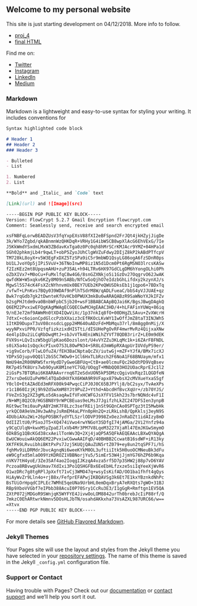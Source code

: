 ## Welcome to my personal website

This site is just starting development on 04/12/2018. More info to follow.

- <a href="proj_4.html" title="Project 4">proj_4</a>
- <a href="final.html" title="final">final HTML</a>


Find me on:
-  [Twitter](https://twitter.com/rmvook)
-  [Instagram](https://www.instagram.com/rmvook/)
-  [LinkedIn](https://linkedin.com/in/rmvook)
-  [Medium](https://medium.com/@rmvook)


### Markdown

Markdown is a lightweight and easy-to-use syntax for styling your writing. It includes conventions for

```markdown
Syntax highlighted code block

# Header 1
## Header 2
### Header 3

- Bulleted
- List

1. Numbered
2. List

**Bold** and _Italic_ and `Code` text

[Link](url) and ![Image](src)
```
```markdown
-----BEGIN PGP PUBLIC KEY BLOCK-----
Version: FlowCrypt 5.2.7 Gmail Encryption flowcrypt.com
Comment: Seamlessly send, receive and search encrypted email

xsFNBFqLorwBEADZUsV3fqYxpEXsV88fXI2eBFSpnd2FrJQt4jkHZyjJigDe
3k/WYo7Zgbd/qkABnmnWzQHKDqR+VRHy1G4ibWSCB8wpXlAcG6EhVExG/7Ie
J5KkWmdYSxdmLMxW3ZBdavKxTga0z0Pc0qh8hMrSCrKMJAcr9YMZ+04HPa1d
SGh02phkmjLb4r9qwLT+obP5ZyoJUhClgWVZuFdwy2DIjZ8kP2kABdPTfcpV
TM728kL8oyX+v5W3EgFxDXZ5TzSPa9iC5r9mbWD1QsyLG86ogA6fzSDnR0ps
bU1LJvoYOp5jIPi5VuV+36TNoInwMP8iz1N5d1Dcm0Pt6RgMSNO3lrcsKASw
f2IzKEz2mt8UpqsmAHU+zuP35AL+h94LTRv6HX97GdCLgDM6hYongOLhi0Ph
oZbXIVx7+M0oCu+FuMxlfqC8w4G6/8snGZXNkjo5i1GzDv27OqgrvO62JwAK
qwfdKW+W5xqkv6KZy8M09nSABb/NfCwSoQjhO7eIdzbGhLifdxy2kzynXJ/s
MgwSl5S74cK4FsXZcNYhnvmUx0BEY7UEb2KPeQWUSDksEb1j1qpo6+7BDxTq
/vfwT+LPnKvs7BQy039WDAf9nPlhTSdrM8W/qADLFueaC/bbS4yVJJUAE+qz
Bwk7rqGdb7gk2tDwnteKfUvHCb0PWUX3mkBu6wARAQABzR9SaWNoYXJkIFZv
b2sgPHJtdm9va0BnbWFpbC5jb20+wsF1BBABCAApBQJai6K/BgsJBwgDAgkQ
Q6EM22PvxiwEFQgKAgMWAgECGQECGwMCHgEAAC3HD/4+hLFAFinYUWq+86iq
9/nEJe72mf9AWmMn0tXD4IQwViXc/1p37nkIq8fO+00DHgZLSAvu+ZvXWcrH
7dtxC+c6oionCpdGlccPzbXXaiz3cEfRKOcLKvWY1IwOffJmZ8taT3INJWh5
1ItKD9DupxT3uV08cnsdcLgpp2HM640uADzFd+MbMqu37rl/8m8gg0nMij/X
wyyNPxviPP0/VzfqfizkzixdHISTti/dISUHePgOvRF4mwrMvRz4QijxaXNw
4e4lp1Du2iLCqRbDwqMtJ+sbJvVTk4EniWNihZYVf78QDB3rirZ+LE0m9dEK
FVX9s+LQvIszW5bgUlpKao6Dozslont/U4vVYZZu3KLqMc1k+i6ZArFBFNDL
s0iX5a4o1sQqckcPIuxO7S3L8OwPN34+SR8LdJmW6pRXAqpUrIUVdyPS9er/
+ig9xCorb/FlwLOfuZ4/fEH3BaCNptaQcZV/iutwGj+mZF+YJfA/BMx7icXJ
YDPxSOjupv0QQ1l2bS5C7WOw9+1Cl6HxTLbRzch2F6NoA1F68BNUaym/mfx1
NmU94m2R00NRWSfxrHydD7yGweGBFUq+CtB+ae0lcmuFQc2kDdtPD9VqBsev
RK7p4SfK8Urs7wb9OyuK8M1neYC7GQ/UOqgT+MNbQQ03HO2UOacRprEJc1l2
2iGsPs7BTQRai6K8ARAAvrrnq6T2eSdxUON5kP5DMzcQgivUxRqzILQGDfeN
Z7xrsDe6UIuPeMHl4TQaDdHXfkX6KWA9R9VFapx879wbsX2cMVXueYxaS5gf
Y0clO+EtAZAdEd3mRFX00k94PwqcCiPJ0J0C65BJPYlj8/bC2syx/TvAeXPs
r1c1B60IzjKj9h9ZdSwXmM8YJt9PuZJ+Ythd+AbcdHfBvcXqUr+/zb70YJS/
FVeZnS3g2XZ3gMLo5dAsaqAwIfVFxHCWFGJsXfFV1Skh23s7brNQNdc4vF1I
/N+WMj8Q2C0/HGSBN8Y9rWPCBEuas9eLMsJ7JgifzhLkZC247DFSIen3ynpB
RGt9wcTmi0auPyABY2mK7F8Lzc3sefREij1nSt9GQnCAo0SPTgz3tI5MwbHk
yrkQC0A9eVmJHv3wAhyJsRmEM4aLPYn0pHn2Q+zLRkLshB/QpKklsj3eyN9S
4DUbiAXu2Wi+26pPOSBKfydYTLSzrlODVP3998ZxOezJnRaDZt1idAIzy8mD
OdIIZltU0/PSxoJT5+XQ474iVwo4rwYNGoY3SDfgI74jAMGa/2Vi2Ynfz94a
y9CqCUlqN+kwxMSyZpaEJlxVb4Mr3PM7V8LqeM3227XjaRl47EmJKGwSmymO
6DkBSg1QBcKGd38cxAeilTonWv3Q+2Xj4jaQP5A5QFkAEQEAAcLBXwQYAQgA
EwUCWouiwAkQQ6EM22PvxiwCGwwAAIFqD/40BHBB2CcwatB16sdWF+iR13ky
XKfFK9LRvuibhiBKtPxPs7Jzj5KUQjQAuZUN5rtZ079+ey8un2tqSPF7i/hS
fqhMv9iLDRMdrJbvcAgnqNi6weeKYkM0OL3uftiiItk5H0uoOCMNeuBk3dFu
eW9Cgfxd5mlaO09YzKDROZ1VBBNorjYu5/5imEr53W4jJjmYG76hZP6b9Kqa
nVKV7tH4yoE/3Ze3SAf4ao2IoqgIJKzqA4vza5rf5D7p3SHW2j88p7vD6YAV
Pczoa8RBvwgUkUmav7XdIxi3Po1QSHGFBx6EeEbHLfzxze5siIqYeeXjWvR6
O1wzDRc7g8tgRPlJpXxft71vCj3WMO47q+wsyIsKifAD/OO1ba1fhft4gQys
HiAyWvZr9Lln4o+rjB8x/FefprEFAPwjIKBQAVSg3k6Et7E1kxYBznkdNhPc
BsTUiOrHpqdCIPLEc7WMhE5qeUNa9UrbHL0emDqxBryA7eRXQts7gWO+31BJ
RBp9XboVVGbf7eIPbb388AcuI0P70Sry1CcRu3E3/I1gGgR+Rmftgn1EV5QA
ZXtP072jMDGoR9SWnjqK5WYFYE4JivwOoLOM8842urTh0brebJcIiP88rf/Q
7mkzC0EhARtwrkNmnv5DOsHLJbTN/osahdAKkxha73VsAZXL987URC66/w==
=Xtvx
-----END PGP PUBLIC KEY BLOCK-----


```
For more details see [GitHub Flavored Markdown](https://guides.github.com/features/mastering-markdown/).

### Jekyll Themes

Your Pages site will use the layout and styles from the Jekyll theme you have selected in your [repository settings](https://github.com/rmvook/rmvook.github.io/settings). The name of this theme is saved in the Jekyll `_config.yml` configuration file.

### Support or Contact

Having trouble with Pages? Check out our [documentation](https://help.github.com/categories/github-pages-basics/) or [contact support](https://github.com/contact) and we’ll help you sort it out.
